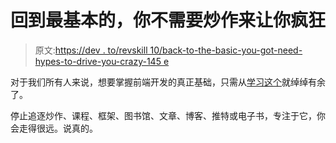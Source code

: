 # 回到最基本的，你不需要炒作来让你疯狂

> 原文:[https://dev . to/revskill 10/back-to-the-basic-you-got-need-hypes-to-drive-you-crazy-145 e](https://dev.to/revskill10/back-to-the-basic-youre-gonna-not-need-hypes-to-drive-you-crazy-145e)

对于我们所有人来说，想要掌握前端开发的真正基础，只需从[学习这个](https://www.w3schools.com/howto/default.asp)就绰绰有余了。

停止追逐炒作、课程、框架、图书馆、文章、博客、推特或电子书，专注于它，你会走得很远。说真的。